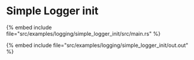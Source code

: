 # Simple Logger init

{% embed include file="src/examples/logging/simple_logger_init/src/main.rs" %}

{% embed include file="src/examples/logging/simple_logger_init/out.out" %}


